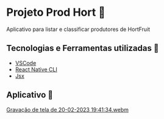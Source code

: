 # Projeto Prod Hort :rocket:
Aplicativo para listar e classificar produtores de HortFruit

## Tecnologias e Ferramentas utilizadas :robot:
- [VSCode](https://code.visualstudio.com/)
- [React Native CLI](https://reactnative.dev/docs/environment-setup)
- [Jsx](https://reactnative.dev/docs/tutorial)

## Aplicativo :iphone:

[Gravação de tela de 20-02-2023 19:41:34.webm](https://user-images.githubusercontent.com/20332960/220208721-738b0978-f459-420a-b904-ddb21d4f85c1.webm)

